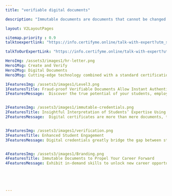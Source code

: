 ```yaml
---
title: "verifiable digital documents"

description: "Immutable documents are documents that cannot be changed once they have been written."

layout: V2LayoutPages

sitemap.priority : 0.9
talktoexpertlink: "https://info.certifyme.online/talk-with-expert?utm_source=verifiable-documents&utm_medium=hero&utm_campaign=Talk+to+the+expert"

talkToOurExpertLink: "https://info.certifyme.online/talk-with-expert?utm_source=verifiable-documents&utm_medium=review&utm_campaign=Talk+to+our+expert"

HeroImg: /assets3/images1/hr-letter.png
Hero1Msg: Create and Verify 
Hero2Msg: Digital Documents
Hero3Msg: Cutting-edge technology combined with a standard certification process to make credentials foolproof and offer a stamp of approval to students.

1FeaturesImg: /assets3/images1/Level3.png
1FeaturesTitle: Fraud-proof Verifiable Documents Allow Instant Authentication
1FeaturesMessage:  Discover the true potential of your students, employees, and trainees by associating with CertifyMe. Our verifiable document-issuing platform came into action to confront the certificate forgery issue.<br> Give candidates a sense of security and authenticity by turning digital. Our immutable documents not only protect organizations from misrepresentation but also allow students to portray a positive, credible image. Candidates also experience a streamlined certificate-sharing and downloading process.


2FeaturesImg: /assets3/images1/immutable-credentials.png
2FeaturesTitle: Insightful Interpretation of Students’ Expertise Using Verifiable Documents
2FeaturesMessage:  Digital certificates are more than mere documents, they are proof of authenticity. The credentials showcase learners’ skills. Maintaining credibility allows students to demonstrate their knowledge to potential employers and establish a strong professional portfolio. <br><br>We align job requirements with skill possession following an accurate metadata mapping solution. Leverage the benefits of verifiable credentials to furbish the road toward the dream jobs of students/trainees.<br><br>Digital badges bring your business to the forefront without investing in marketing channels. The greater number of students who share/download your digital certificates, the more conversion you receive.  


3FeaturesImg: /assets3/images1/verification.png
3FeaturesTitle: Enhanced Student Engagement
3FeaturesMessage: Digital credentials greatly bridge the gap between student enrolment and students completing the course/program. The desire for verified and attested certificates that also recognize students’ skills and expertise without the fear of misplacing it works wonders for enhanced student commitment. In the same way, training institutes can boost employee engagement in their upskilling programs. 


4FeaturesImg: /assets3/images1/Branding.png
4FeaturesTitle: Immutable Documents to Propel Your Career Forward
4FeaturesMessage: Exhibit in-demand skills to unlock new career opportunities and scope to advance your career. Our digital certificates not only enable organizations to defy all odds but the students and employees as well. The digital badges, verifiable documents, and fraud-proof credentials endorse a robust professional profile.<br><br>Make your brand invaluable by designing and issuing verifiable documents that attract and persuade the best brains. Achieve business results by teaming up with CertifyMe.  





---
```

